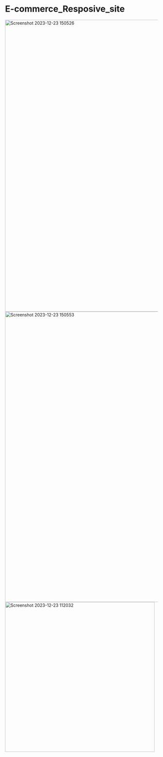 # E-commerce_Resposive_site

<img width="960" alt="Screenshot 2023-12-23 150526" src="https://github.com/MehediHasanBUCSE/E-commerce_Resposive_site/assets/149858453/a62e5d79-3e5c-4677-b8fb-3dee50e7d5c8">
<img width="956" alt="Screenshot 2023-12-23 150553" src="https://github.com/MehediHasanBUCSE/E-commerce_Resposive_site/assets/149858453/87f35dab-ee4f-4a97-aefa-c8e29b63ff72">
<img width="493" alt="Screenshot 2023-12-23 112032" src="https://github.com/MehediHasanBUCSE/E-commerce_Resposive_site/assets/149858453/b31df950-e5a3-4b20-bbd5-36531e58ae97">

